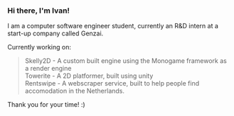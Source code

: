 ### Hi there, I'm Ivan! <br />
I am a computer software engineer student, currently an R&D intern at a start-up company called Genzai. <br />

Currently working on: <br />
> Skelly2D - A custom built engine using the Monogame framework as a render engine <br />
> Towerite - A 2D platformer, built using unity <br />
> Rentswipe - A webscraper service, built to help people find accomodation in the Netherlands. <br />

Thank you for your time! :) <br />
